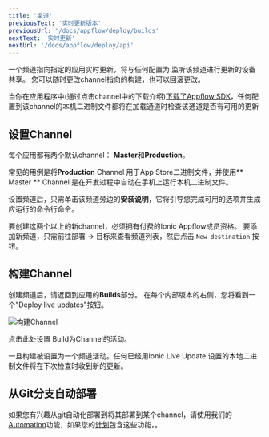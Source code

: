 ```yaml
---
title: '渠道'
previousText: '实时更新版本'
previousUrl: '/docs/appflow/deploy/builds'
nextText: '实时更新'
nextUrl: '/docs/appflow/deploy/api'
---
```


一个频道指向指定的应用实时更新，将与任何配置为 监听该频道进行更新的设备共享。 您可以随时更改channel指向的构建，也可以回滚更改。

当你在应用程序中(通过点击channel中的下载介绍)[下载了Appflow SDK](/docs/appflow/quickstart/installation)，任何配置到该channel的本机二进制文件都将在加载通道时检查该通道是否有可用的更新

## 设置Channel

每个应用都有两个默认channel： **Master**和**Production**。

常见的用例是将**Production** Channel 用于App Store二进制文件，并使用** Master ** Channel 是在开发过程中自动在手机上运行本机二进制文件。

设置频道后，只需单击该频道旁边的**安装说明**，它将引导您完成可用的选项并生成应运行的命令行命令。

要创建这两个以上的新channel，必须拥有付费的Ionic Appflow成员资格。 要添加新频道，只需前往部署 -> 目标来查看频道列表，然后点击 `New destination` 按钮。

## 构建Channel

创建频道后，请返回到应用的**Builds**部分。 在每个内部版本的右侧，您将看到一个"Deploy live updates"按钮。

![构建Channel](/docs/assets/img/appflow/assign-to-channel.png)

点击此处设置 Build为Channel的活动。

一旦构建被设置为一个频道活动。任何已经用Ionic Live Update 设置的本地二进制文件将在下次检查时收到新的更新。

## 从Git分支自动部署

如果您有兴趣从git自动化部署到将其部署到某个channel，请使用我们的[Automation](/docs/appflow/automation/intro)功能，如果您的[计划](/pricing)包含这些功能，。